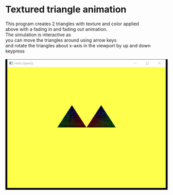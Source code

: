 # Textured triangle animation

This program creates 2 triangles with texture and color applied<br> above with a fading in and fading out animation.<br>
The simulation is interactive as<br> you can move the triangles around using arrow keys<br> and rotate the triangles about x-axis in the viewport by up and down keypress   
<img>
![image](https://raw.githubusercontent.com/1502shivam-singh/Modern-graphics/master/Textured-triangles-animation/Visual%20shots/triangle-anim-gif.gif)
</img>
